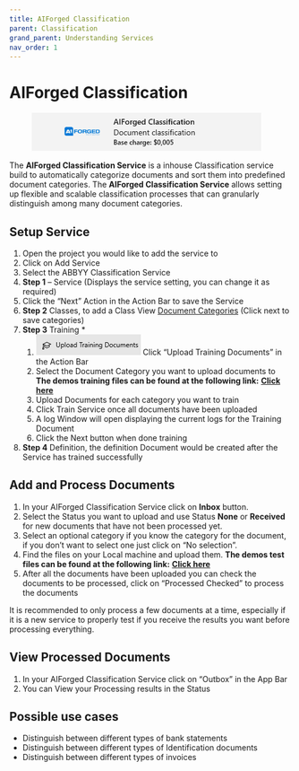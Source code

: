 ```yaml
---
title: AIForged Classification
parent: Classification
grand_parent: Understanding Services
nav_order: 1
---
```


# AIForged Classification

<figure><img src="../../.gitbook/assets/image (56) (1).png" alt=""><figcaption></figcaption></figure>

The **AIForged Classification Service** is a inhouse Classification service build to automatically categorize documents and sort them into predefined document categories. The **AIForged Classification Service** allows setting up flexible and scalable classification processes that can granularly distinguish among many document categories.

## Setup Service

1. Open the project you would like to add the service to
2. Click on Add Service
3. Select the ABBYY Classification Service
4. **Step 1** – Service (Displays the service setting, you can change it as required)
5. Click the “Next” Action in the Action Bar to save the Service
6. **Step 2** Classes, to add a Class View [Document Categories](aiforged-classification.md) (Click next to save categories)
7. **Step 3** Training \*
   1. ![](<../../assets/33 (1) (1) (1) (1) (1) (1).png>) Click “Upload Training Documents” in the Action Bar
   2. Select the Document Category you want to upload documents to **The demos training files can be found at the following link:** [**Click here**](https://docs.aiforged.com/DemoDocuments/AIForged%20Classification%20%20Testing.zip)
   3. Upload Documents for each category you want to train
   4. Click Train Service once all documents have been uploaded
   5. A log Window will open displaying the current logs for the Training Document
   6. Click the Next button when done training
8. **Step 4** Definition, the definition Document would be created after the Service has trained successfully

## Add and Process Documents

1. In your AIForged Classification Service click on **Inbox** button.
2. Select the Status you want to upload and use Status **None** or **Received** for new documents that have not been processed yet.
3. Select an optional category if you know the category for the document, if you don’t want to select one just click on “No selection”.
4. Find the files on your Local machine and upload them. **The demos test files can be found at the following link:** [**Click here**](https://docs.aiforged.com/DemoDocuments/AIForged%20Classification%20Training.zip)
5. After all the documents have been uploaded you can check the documents to be processed, click on “Processed Checked” to process the documents

It is recommended to only process a few documents at a time, especially if it is a new service to properly test if you receive the results you want before processing everything.

## View Processed Documents

1. In your AIForged Classification Service click on “Outbox” in the App Bar
2. You can View your Processing results in the Status

## Possible use cases

* Distinguish between different types of bank statements
* Distinguish between different types of Identification documents
* Distinguish between different types of invoices
